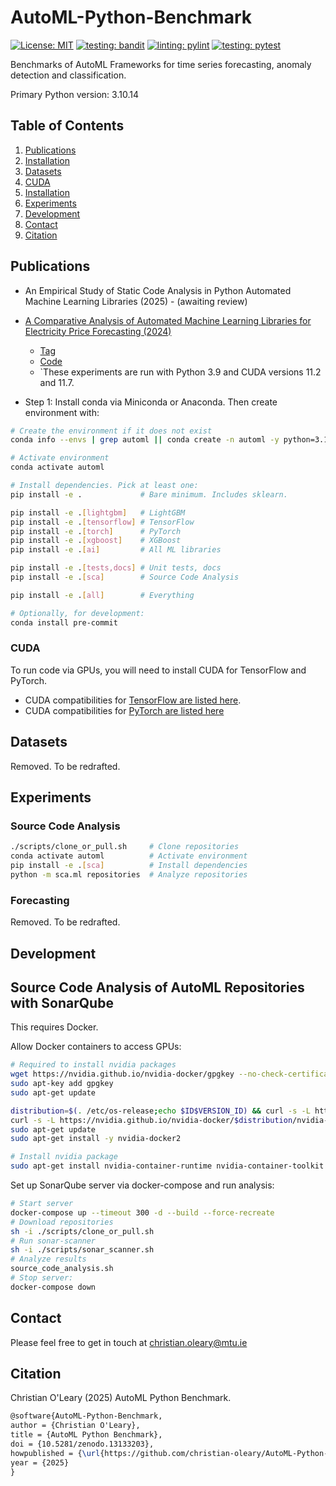 # AutoML-Python-Benchmark

[![License: MIT](https://img.shields.io/badge/License-MIT-yellowgreen.svg)](https://opensource.org/licenses/MIT)
[![testing: bandit](https://github.com/christian-oleary/AutoML-Python-Benchmark/actions/workflows/bandit.yml/badge.svg)](https://github.com/christian-oleary/AutoML-Python-Benchmark/actions/workflows/bandit.yml)
[![linting: pylint](https://github.com/christian-oleary/AutoML-Python-Benchmark/actions/workflows/pylint.yml/badge.svg)](https://github.com/christian-oleary/AutoML-Python-Benchmark/actions/workflows/pylint.yml)
[![testing: pytest](https://github.com/christian-oleary/AutoML-Python-Benchmark/actions/workflows/pytest.yml/badge.svg)](https://github.com/christian-oleary/AutoML-Python-Benchmark/actions/workflows/pytest.yml)

Benchmarks of AutoML Frameworks for time series forecasting, anomaly detection and classification.

Primary Python version: 3.10.14

## Table of Contents

1. [Publications](#publications)
2. [Installation](#installation)
3. [Datasets](#datasets)
4. [CUDA](#cuda)
5. [Installation](#installation)
6. [Experiments](#experiments)
7. [Development](#development)
8. [Contact](#contact)
9. [Citation](#citation)

## Publications

- An Empirical Study of Static Code Analysis in Python Automated Machine Learning Libraries (2025) - (awaiting review)

- [A Comparative Analysis of Automated Machine Learning Libraries for Electricity Price Forecasting (2024)](https://sciendo.com/article/10.2478/acss-2024-0020)

  - [Tag](https://github.com/christian-oleary/AutoML-Python-Benchmark/releases/tag/electricity_price_forecasting)
  - [Code](https://github.com/christian-oleary/AutoML-Python-Benchmark/tree/c436f3f83e6872ab8a4bb430923fc5aaf64f5ade)
  - `These experiments are run with Python 3.9 and CUDA versions 11.2 and 11.7.

- Step 1: Install conda via Miniconda or Anaconda. Then create environment with:

```bash
# Create the environment if it does not exist
conda info --envs | grep automl || conda create -n automl -y python=3.10.14

# Activate environment
conda activate automl

# Install dependencies. Pick at least one:
pip install -e .             # Bare minimum. Includes sklearn.

pip install -e .[lightgbm]   # LightGBM
pip install -e .[tensorflow] # TensorFlow
pip install -e .[torch]      # PyTorch
pip install -e .[xgboost]    # XGBoost
pip install -e .[ai]         # All ML libraries

pip install -e .[tests,docs] # Unit tests, docs
pip install -e .[sca]        # Source Code Analysis

pip install -e .[all]        # Everything

# Optionally, for development:
conda install pre-commit
```

### CUDA

To run code via GPUs, you will need to install CUDA for TensorFlow and PyTorch.

- CUDA compatibilities for [TensorFlow are listed here](https://www.tensorflow.org/install/source_windows).
- CUDA compatibilities for [PyTorch are listed here](https://pytorch.org/blog/deprecation-cuda-python-support/)

## Datasets

Removed. To be redrafted.

<!-- Before running the code, datasets and repositories must be downloaded -->

## Experiments

### Source Code Analysis

```bash
./scripts/clone_or_pull.sh     # Clone repositories
conda activate automl          # Activate environment
pip install -e .[sca]          # Install dependencies
python -m sca.ml repositories  # Analyze repositories
```

### Forecasting

Removed. To be redrafted.
<!-- After downloading repositories and datasets, you can run experiments with the following:

```bash
python run.py
``` -->

## Development

<!--
After installation and the download of repositories and datasets, you can run functional tests with:

```bash
pip install -r ./tests/requirements.txt
python -m pytest tests/functional_tests.py
```

Linting:

```bash
pip install -r ./tests/requirements.txt
python -m pylint src
python -m pylint src --disable=all --enable=W0102
```

Check if TensorFlow/PyTorch can access GPUs:

```bash
python ./tests/gpu_test.py
```

SonarQube:

```bash
# 1. Run server
docker run -d --name sonarqube -e SONAR_ES_BOOTSTRAP_CHECKS_DISABLE=true -p 9000:9000 sonarqube:latest
# 2. (Create a project and token on the server at http://localhost:9000)
# 3. Run scanner
sonar-scanner -D"sonar.projectKey=PROJECT_NAME" -D"sonar.sources=." -D"sonar.host.url=http://localhost:9000" -D"sonar.token=GENERATED_TOKEN"
```

Profiling:

```bash
python -m cProfile -s time run.py > profile_verbose.txt
cat profile_verbose.txt | grep -e dataset_formatting.py -e forecasting.py -e util.py -e cumtime | grep -v "(<" > profile_summary.txt
```

Coverage report:

```bash
pip install -r ./tests/requirements.txt
coverage run -m pytest tests/functional_tests.py
coverage report --omit="env/*,venv/*,.env/*,.venv/*,*AppData*,*python37*,tests/*"
rm .coverage
``` -->

## Source Code Analysis of AutoML Repositories with SonarQube

This requires Docker.

Allow Docker containers to access GPUs:

```bash
# Required to install nvidia packages
wget https://nvidia.github.io/nvidia-docker/gpgkey --no-check-certificate
sudo apt-key add gpgkey
sudo apt-get update

distribution=$(. /etc/os-release;echo $ID$VERSION_ID) && curl -s -L https://nvidia.github.io/nvidia-docker/gpgkey | sudo apt-key add -
curl -s -L https://nvidia.github.io/nvidia-docker/$distribution/nvidia-docker.list | sudo tee /etc/apt/sources.list.d/nvidia-docker.list
sudo apt-get update
sudo apt-get install -y nvidia-docker2

# Install nvidia package
sudo apt-get install nvidia-container-runtime nvidia-container-toolkit
```

Set up SonarQube server via docker-compose and run analysis:

```bash
# Start server
docker-compose up --timeout 300 -d --build --force-recreate
# Download repositories
sh -i ./scripts/clone_or_pull.sh
# Run sonar-scanner
sh -i ./scripts/sonar_scanner.sh
# Analyze results
source_code_analysis.sh
# Stop server:
docker-compose down
```

## Contact

Please feel free to get in touch at <christian.oleary@mtu.ie>

## Citation

Christian O'Leary (2025) AutoML Python Benchmark.

```latex
@software{AutoML-Python-Benchmark,
author = {Christian O'Leary},
title = {AutoML Python Benchmark},
doi = {10.5281/zenodo.13133203},
howpublished = {\url{https://github.com/christian-oleary/AutoML-Python-Benchmark}},
year = {2025}
}
```
